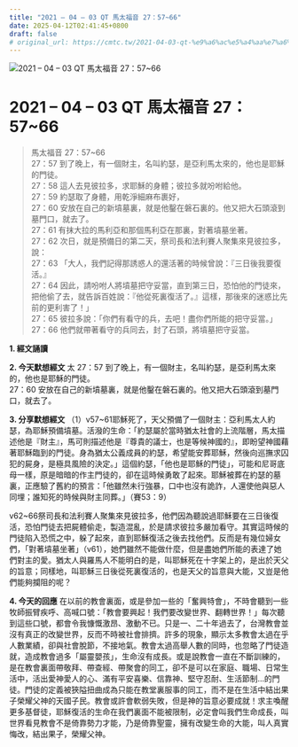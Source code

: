 ```yaml
---
title: "2021 – 04 – 03 QT 馬太福音 27：57~66"
date: 2025-04-12T02:41:45+0800
draft: false
# original_url: https://cmtc.tw/2021-04-03-qt-%e9%a6%ac%e5%a4%aa%e7%a6%8f%e9%9f%b3-27%ef%bc%9a5766
---
```


![2021 – 04 – 03 QT 馬太福音 27：57\~66](/images/qt.jpg   "2021 – 04 – 03 QT 馬太福音 27：57\~66")

# 2021 – 04 – 03 QT 馬太福音 27：57\~66

> 馬太福音 27：57\~66  
> 27：57 到了晚上，有一個財主，名叫約瑟，是亞利馬太來的，他也是耶穌的門徒。  
> 27：58 這人去見彼拉多，求耶穌的身體；彼拉多就吩咐給他。  
> 27：59 約瑟取了身體，用乾淨細麻布裹好，  
> 27：60 安放在自己的新墳墓裏，就是他鑿在磐石裏的。他又把大石頭滾到墓門口，就去了。  
> 27：61 有抹大拉的馬利亞和那個馬利亞在那裏，對著墳墓坐著。  
> 27：62 次日，就是預備日的第二天，祭司長和法利賽人聚集來見彼拉多，說：  
> 27：63 「大人，我們記得那誘惑人的還活著的時候曾說：『三日後我要復活。』  
> 27：64 因此，請吩咐人將墳墓把守妥當，直到第三日，恐怕他的門徒來，把他偷了去，就告訴百姓說：『他從死裏復活了。』這樣，那後來的迷惑比先前的更利害了！」  
> 27：65 彼拉多說：「你們有看守的兵，去吧！盡你們所能的把守妥當。」  
> 27：66 他們就帶著看守的兵同去，封了石頭，將墳墓把守妥當。

**1. 經文誦讀**

**2.  今天默想經文**
太 27：57 到了晚上，有一個財主，名叫約瑟，是亞利馬太來的，他也是耶穌的門徒。  
27：60 安放在自己的新墳墓裏，就是他鑿在磐石裏的。他又把大石頭滾到墓門口，就去了。

**3. 分享默想經文**
（1）v57\~61耶穌死了，天父預備了一個財主：亞利馬太人約瑟，為耶穌預備墳墓。活潑的生命：「約瑟屬於當時猶太社會的上流階層，馬太描述他是『財主』，馬可則描述他是『尊貴的議士，也是等候神國的』，即盼望神國藉著耶穌臨到的門徒。身為猶太公義成員的約瑟，希望能安葬耶穌，然後向巡撫求囚犯的屍身，是極具風險的決定。」這個約瑟，「他也是耶穌的門徒」，可能和尼哥底母一樣，原是暗暗的作主門徒的，卻在這時候勇敢了起來。耶穌被葬在約瑟的墓裏，正應驗了舊約的預言：「他雖然未行強暴，口中也沒有詭詐，人還使他與惡人同埋；誰知死的時候與財主同葬。」（賽53：9）

v62\~66祭司長和法利賽人聚集來見彼拉多，他們因為聽說過耶穌要在三日後復活，恐怕門徒去把屍體偷走，製造混亂，於是請求彼拉多嚴加看守。其實這時候的門徒陷入恐慌之中，躲了起來，直到耶穌復活之後去找他們。反而是有幾位婦女們，「對著墳墓坐著」（v61），她們雖然不能做什麼，但是盡她們所能的表達了她們對主的愛。猶太人與羅馬人不能明白的是，叫耶穌死在十字架上的，是出於天父的旨意；同樣地，叫耶穌三日後從死裏復活的，也是天父的旨意與大能，又豈是他們能夠攔阻的呢？

**4. 今天的回應**
在以前的教會裏面，或是參加一些的「奮興特會」，不時會聽到一些牧師振臂疾呼、高喊口號：「教會要興起！我們要改變世界、翻轉世界！」每次聽到這些口號，都會令我慷慨激昂、激動不已。只是一、二十年過去了，台灣教會並沒有真正的改變世界，反而不時被社會排擠。許多的現象，顯示太多教會太過在乎人數業績，卻與社會脫節，不接地氣。教會太過高舉人數的同時，也忽略了門徒造就，造成教會過多「屬靈嬰孩」，生命沒有成長。或是說教會一直在不斷訓練的，是在教會裏面帶敬拜、帶查經、帶聚會的同工，卻不是可以在家庭、職場、日常生活中，活出愛神愛人的心、滿有平安喜樂、信靠神、堅守忍耐、生活節制…的門徒。門徒的定義被狹隘扭曲成為只能在教堂裏服事的同工，而不是在生活中結出果子榮耀父神的天國子民。教會或許會軟弱失敗，但是神的旨意必要成就！求主喚醒更多基督徒，耶穌復活的生命在我們裏面不能被限制，必定會叫我們生命成長，叫世界看見教會不是倚靠勢力才能，乃是倚靠聖靈，擁有改變生命的大能，叫人真實悔改，結出果子，榮耀父神。
